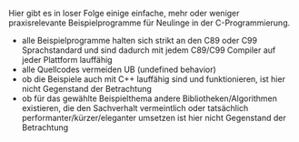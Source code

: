 Hier gibt es in loser Folge einige einfache, mehr oder weniger praxisrelevante Beispielprogramme für Neulinge in der C-Programmierung.  

* alle Beispielprogramme halten sich strikt an den C89 oder C99 Sprachstandard und sind dadurch mit jedem C89/C99 Compiler auf jeder Plattform lauffähig
* alle Quellcodes vermeiden UB (undefined behavior)
* ob die Beispiele auch mit C++ lauffähig sind und funktionieren, ist hier nicht Gegenstand der Betrachtung
* ob für das gewählte Beispielthema andere Bibliotheken/Algorithmen existieren, die den Sachverhalt vermeintlich oder tatsächlich performanter/kürzer/eleganter umsetzen ist hier nicht Gegenstand der Betrachtung

